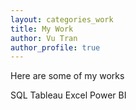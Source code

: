 ```yaml
---
layout: categories_work
title: My Work
author: Vu Tran
author_profile: true
---
```


Here are some of my works

SQL
Tableau
Excel
Power BI